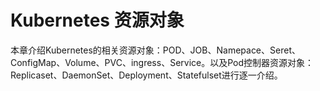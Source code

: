 # Kubernetes 资源对象

本章介绍Kubernetes的相关资源对象：POD、JOB、Namepace、Seret、ConfigMap、Volume、PVC、ingress、Service。以及Pod控制器资源对象：Replicaset、DaemonSet、Deployment、Statefulset进行逐一介绍。
